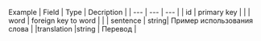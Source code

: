 Example
| Field | Type | Decription |
| --- | --- | --- |
| id	| primary key | |
| word	| foreign key to word | |
| sentence |	string| Пример использования слова |
|translation	|string | Перевод |